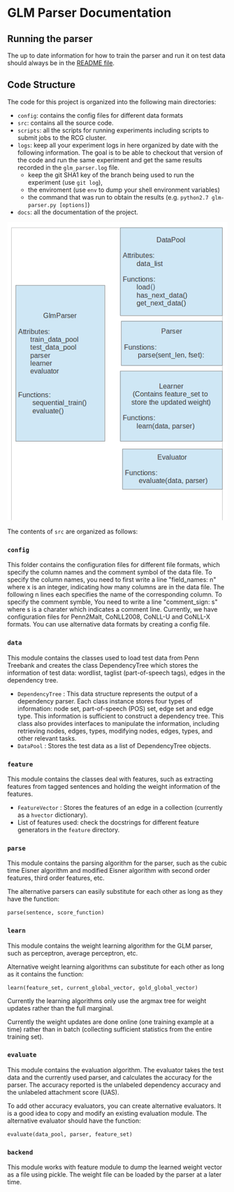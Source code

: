 # GLM Parser Documentation

## Running the parser

The up to date information for how to train the parser and run it
on test data should always be in the [README file](../README.md).

## Code Structure

The code for this project is organized into the following main directories:

* `config`: contains the config files for different data formats
* `src`: contains all the source code.
* `scripts`: all the scripts for running experiments including scripts to submit jobs to the RCG cluster.
* `logs`: keep all your experiment logs in here organized by date with the following information. The goal is to be able to checkout that version of the code and run the same experiment and get the same results recorded in the `glm_parser.log` file.
    * keep the git SHA1 key of the branch being used to run the experiment (use `git log`), 
    * the enviroment (use `env` to dump your shell environment variables) 
    * the command that was run to obtain the results (e.g. `python2.7 glm-parser.py [options]`)
* `docs`: all the documentation of the project.

![Project Structure](project_struct.png)

The contents of `src` are organized as follows:

### `config`
This folder contains the configuration files for different file formats, which specify the column names and the comment symbol of the data file.
To specify the column names, you need to first write a line "field_names: n" where x is an integer, indicating how many columns are in the data file.
The following n lines each specifies the name of the corresponding column.
To specify the comment symble, You need to write a line "comment_sign: s" where s is a charater which indicates a comment line.
Currently, we have configuration files for Penn2Malt, CoNLL2008, CoNLL-U and CoNLL-X formats.
You can use alternative data formats by creating a config file.

### `data`

This module contains the classes used to load test data from Penn
Treebank and creates the class DependencyTree which stores the
information of test data: wordlist, taglist (part-of-speech tags),
edges in the dependency tree.

- `DependencyTree`
: This data structure represents the output of a dependency parser.
  Each class instance stores four types of information: node set,
  part-of-speech (POS) set, edge set and edge type. This information
  is sufficient to construct a dependency tree. This class also
  provides interfaces to manipulate the information, including
  retrieving nodes, edges, types, modifying nodes, edges, types, and
  other relevant tasks.
- `DataPool`
: Stores the test data as a list of DependencyTree objects.

### `feature`

This module contains the classes deal with features, such as
extracting features from tagged sentences and holding the weight
information of the features. 

- `FeatureVector`
: Stores the features of an edge in a collection (currently as a `hvector` dictionary).
- List of features used: check the docstrings for different feature generators in the `feature` directory.

### `parse`

This module contains the parsing algorithm for the parser, such as
the cubic time Eisner algorithm and modified Eisner algorithm with
second order features, third order features, etc.

The alternative parsers can easily substitute for each other as
long as they have the function:

    parse(sentence, score_function)

### `learn`

This module contains the weight learning algorithm for the GLM
parser, such as perceptron, average perceptron, etc.

Alternative weight learning algorithms can substitute for each other
as long as it contains the function:

    learn(feature_set, current_global_vector, gold_global_vector)

Currently the learning algorithms only use the argmax tree for
weight updates rather than the full marginal. 

Currently the weight updates are done online (one training example
at a time) rather than in batch (collecting sufficient statistics
from the entire training set).

### `evaluate`

This module contains the evaluation algorithm. The evaluator takes
the test data and the currently used parser, and calculates the
accuracy for the parser. The accuracy reported is the unlabeled
dependency accuracy and the unlabeled attachment score (UAS).

To add other accuracy evaluators, you can create alternative
evaluators. It is a good idea to copy and modify an existing
evaluation module. The alternative evaluator should have the function:

    evaluate(data_pool, parser, feature_set)

### `backend`

This module works with feature module to dump the learned weight
vector as a file using pickle. The weight file can be loaded by
the parser at a later time.

